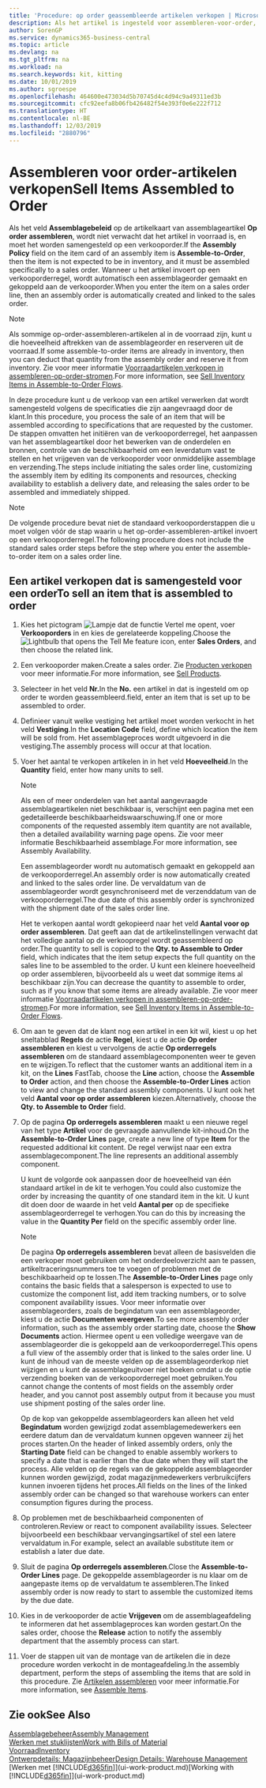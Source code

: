```yaml
---
title: 'Procedure: op order geassembleerde artikelen verkopen | Microsoft Docs'
description: Als het artikel is ingesteld voor assembleren-voor-order, wordt het artikel niet verwacht in voorraad te zijn en moet het specifiek voor een verkooporder worden geassembleerd. Wanneer u het artikel invoert op een verkooporderregel, wordt automatisch een assemblageorder gemaakt en gekoppeld aan de verkooporder.
author: SorenGP
ms.service: dynamics365-business-central
ms.topic: article
ms.devlang: na
ms.tgt_pltfrm: na
ms.workload: na
ms.search.keywords: kit, kitting
ms.date: 10/01/2019
ms.author: sgroespe
ms.openlocfilehash: 464600e473034d5b70745d4c4d94c9a49311ed3b
ms.sourcegitcommit: cfc92eefa8b06fb426482f54e393f0e6e222f712
ms.translationtype: HT
ms.contentlocale: nl-BE
ms.lasthandoff: 12/03/2019
ms.locfileid: "2880796"
---
```

# <a name="sell-items-assembled-to-order"></a><span data-ttu-id="bc863-104">Assembleren voor order-artikelen verkopen</span><span class="sxs-lookup"><span data-stu-id="bc863-104">Sell Items Assembled to Order</span></span>
<span data-ttu-id="bc863-105">Als het veld **Assemblagebeleid** op de artikelkaart van assemblageartikel **Op order assembleren**, wordt niet verwacht dat het artikel in voorraad is, en moet het worden samengesteld op een verkooporder.</span><span class="sxs-lookup"><span data-stu-id="bc863-105">If the **Assembly Policy** field on the item card of an assembly item is **Assemble-to-Order**, then the item is not expected to be in inventory, and it must be assembled specifically to a sales order.</span></span> <span data-ttu-id="bc863-106">Wanneer u het artikel invoert op een verkooporderregel, wordt automatisch een assemblageorder gemaakt en gekoppeld aan de verkooporder.</span><span class="sxs-lookup"><span data-stu-id="bc863-106">When you enter the item on a sales order line, then an assembly order is automatically created and linked to the sales order.</span></span>  

> [!NOTE]  
>  <span data-ttu-id="bc863-107">Als sommige op-order-assembleren-artikelen al in de voorraad zijn, kunt u die hoeveelheid aftrekken van de assemblageorder en reserveren uit de voorraad.</span><span class="sxs-lookup"><span data-stu-id="bc863-107">If some assemble-to-order items are already in inventory, then you can deduct that quantity from the assembly order and reserve it from inventory.</span></span> <span data-ttu-id="bc863-108">Zie voor meer informatie [Voorraadartikelen verkopen in assembleren-op-order-stromen](assembly-how-to-sell-assemble-to-order-items-and-inventory-items-together.md).</span><span class="sxs-lookup"><span data-stu-id="bc863-108">For more information, see [Sell Inventory Items in Assemble-to-Order Flows](assembly-how-to-sell-assemble-to-order-items-and-inventory-items-together.md).</span></span>  

<span data-ttu-id="bc863-109">In deze procedure kunt u de verkoop van een artikel verwerken dat wordt samengesteld volgens de specificaties die zijn aangevraagd door de klant.</span><span class="sxs-lookup"><span data-stu-id="bc863-109">In this procedure, you process the sale of an item that will be assembled according to specifications that are requested by the customer.</span></span> <span data-ttu-id="bc863-110">De stappen omvatten het initiëren van de verkooporderregel, het aanpassen van het assemblageartikel door het bewerken van de onderdelen en bronnen, controle van de beschikbaarheid om een leverdatum vast te stellen en het vrijgeven van de verkooporder voor onmiddelijke assemblage en verzending.</span><span class="sxs-lookup"><span data-stu-id="bc863-110">The steps include initiating the sales order line, customizing the assembly item by editing its components and resources, checking availability to establish a delivery date, and releasing the sales order to be assembled and immediately shipped.</span></span>  

> [!NOTE]  
>  <span data-ttu-id="bc863-111">De volgende procedure bevat niet de standaard verkooporderstappen die u moet volgen vóór de stap waarin u het op-order-assembleren-artikel invoert op een verkooporderregel.</span><span class="sxs-lookup"><span data-stu-id="bc863-111">The following procedure does not include the standard sales order steps before the step where you enter the assemble-to-order item on a sales order line.</span></span>  

## <a name="to-sell-an-item-that-is-assembled-to-order"></a><span data-ttu-id="bc863-112">Een artikel verkopen dat is samengesteld voor een order</span><span class="sxs-lookup"><span data-stu-id="bc863-112">To sell an item that is assembled to order</span></span>  
1.  <span data-ttu-id="bc863-113">Kies het pictogram ![Lampje dat de functie Vertel me opent](media/ui-search/search_small.png "Vertel me wat u wilt doen"), voer **Verkooporders** in en kies de gerelateerde koppeling.</span><span class="sxs-lookup"><span data-stu-id="bc863-113">Choose the ![Lightbulb that opens the Tell Me feature](media/ui-search/search_small.png "Tell me what you want to do") icon, enter **Sales Orders**, and then choose the related link.</span></span>  
2.  <span data-ttu-id="bc863-114">Een verkooporder maken.</span><span class="sxs-lookup"><span data-stu-id="bc863-114">Create a sales order.</span></span> <span data-ttu-id="bc863-115">Zie [Producten verkopen](sales-how-sell-products.md) voor meer informatie.</span><span class="sxs-lookup"><span data-stu-id="bc863-115">For more information, see [Sell Products](sales-how-sell-products.md).</span></span>  
3.  <span data-ttu-id="bc863-116">Selecteer in het veld **Nr.**</span><span class="sxs-lookup"><span data-stu-id="bc863-116">In the **No.**</span></span> <span data-ttu-id="bc863-117">een artikel in dat is ingesteld om op order te worden geassembleerd.</span><span class="sxs-lookup"><span data-stu-id="bc863-117">field, enter an item that is set up to be assembled to order.</span></span>  
4.  <span data-ttu-id="bc863-118">Definieer vanuit welke vestiging het artikel moet worden verkocht in het veld **Vestiging**.</span><span class="sxs-lookup"><span data-stu-id="bc863-118">In the **Location Code** field, define which location the item will be sold from.</span></span> <span data-ttu-id="bc863-119">Het assemblageproces wordt uitgevoerd in die vestiging.</span><span class="sxs-lookup"><span data-stu-id="bc863-119">The assembly process will occur at that location.</span></span>  
5.  <span data-ttu-id="bc863-120">Voer het aantal te verkopen artikelen in in het veld **Hoeveelheid**.</span><span class="sxs-lookup"><span data-stu-id="bc863-120">In the **Quantity** field, enter how many units to sell.</span></span>  

    > [!NOTE]  
    >  <span data-ttu-id="bc863-121">Als een of meer onderdelen van het aantal aangevraagde assemblageartikelen niet beschikbaar is, verschijnt een pagina met een gedetailleerde beschikbaarheidswaarschuwing.</span><span class="sxs-lookup"><span data-stu-id="bc863-121">If one or more components of the requested assembly item quantity are not available, then a detailed availability warning page opens.</span></span> <span data-ttu-id="bc863-122">Zie voor meer informatie Beschikbaarheid assemblage.</span><span class="sxs-lookup"><span data-stu-id="bc863-122">For more information, see Assembly Availability.</span></span>  

    <span data-ttu-id="bc863-123">Een assemblageorder wordt nu automatisch gemaakt en gekoppeld aan de verkooporderregel.</span><span class="sxs-lookup"><span data-stu-id="bc863-123">An assembly order is now automatically created and linked to the sales order line.</span></span> <span data-ttu-id="bc863-124">De vervaldatum van de assemblageorder wordt gesynchroniseerd met de verzenddatum van de verkooporderregel.</span><span class="sxs-lookup"><span data-stu-id="bc863-124">The due date of this assembly order is synchronized with the shipment date of the sales order line.</span></span>  

    <span data-ttu-id="bc863-125">Het te verkopen aantal wordt gekopieerd naar het veld **Aantal voor op order assembleren**. Dat geeft aan dat de artikelinstellingen verwacht dat het volledige aantal op de verkoopregel wordt geassembleerd op order.</span><span class="sxs-lookup"><span data-stu-id="bc863-125">The quantity to sell is copied to the **Qty. to Assemble to Order** field, which indicates that the item setup expects the full quantity on the sales line to be assembled to the order.</span></span> <span data-ttu-id="bc863-126">U kunt een kleinere hoeveelheid op order assembleren, bijvoorbeeld als u weet dat sommige items al beschikbaar zijn.</span><span class="sxs-lookup"><span data-stu-id="bc863-126">You can decrease the quantity to assemble to order, such as if you know that some items are already available.</span></span> <span data-ttu-id="bc863-127">Zie voor meer informatie [Voorraadartikelen verkopen in assembleren-op-order-stromen](assembly-how-to-sell-inventory-items-in-assemble-to-order-flows.md).</span><span class="sxs-lookup"><span data-stu-id="bc863-127">For more information, see [Sell Inventory Items in Assemble-to-Order Flows](assembly-how-to-sell-inventory-items-in-assemble-to-order-flows.md).</span></span>  

6.  <span data-ttu-id="bc863-128">Om aan te geven dat de klant nog een artikel in een kit wil, kiest u op het sneltabblad **Regels** de actie **Regel**, kiest u de actie **Op order assembleren** en kiest u vervolgens de actie **Op orderregels assembleren** om de standaard assemblagecomponenten weer te geven en te wijzigen.</span><span class="sxs-lookup"><span data-stu-id="bc863-128">To reflect that the customer wants an additional item in a kit, on the **Lines** FastTab, choose the **Line** action, choose the **Assemble to Order** action, and then choose the **Assemble-to-Order Lines** action to view and change the standard assembly components.</span></span> <span data-ttu-id="bc863-129">U kunt ook het veld **Aantal voor op order assembleren** kiezen.</span><span class="sxs-lookup"><span data-stu-id="bc863-129">Alternatively, choose the **Qty. to Assemble to Order** field.</span></span>  
7.  <span data-ttu-id="bc863-130">Op de pagina **Op orderregels assembleren** maakt u een nieuwe regel van het type **Artikel** voor de gevraagde aanvullende kit-inhoud.</span><span class="sxs-lookup"><span data-stu-id="bc863-130">On the **Assemble-to-Order Lines** page, create a new line of type **Item** for the requested additional kit content.</span></span> <span data-ttu-id="bc863-131">De regel verwijst naar een extra assemblagecomponent.</span><span class="sxs-lookup"><span data-stu-id="bc863-131">The line represents an additional assembly component.</span></span>  

    <span data-ttu-id="bc863-132">U kunt de volgorde ook aanpassen door de hoeveelheid van één standaard artikel in de kit te verhogen.</span><span class="sxs-lookup"><span data-stu-id="bc863-132">You could also customize the order by increasing the quantity of one standard item in the kit.</span></span> <span data-ttu-id="bc863-133">U kunt dit doen door de waarde in het veld **Aantal per** op de specifieke assemblageorderregel te verhogen.</span><span class="sxs-lookup"><span data-stu-id="bc863-133">You can do this by increasing the value in the **Quantity Per** field on the specific assembly order line.</span></span>  

    > [!NOTE]  
    >  <span data-ttu-id="bc863-134">De pagina **Op orderregels assembleren** bevat alleen de basisvelden die een verkoper moet gebruiken om het onderdeeloverzicht aan te passen, artikeltraceringsnummers toe te voegen of problemen met de beschikbaarheid op te lossen.</span><span class="sxs-lookup"><span data-stu-id="bc863-134">The **Assemble-to-Order Lines** page only contains the basic fields that a salesperson is expected to use to customize the component list, add item tracking numbers, or to solve component availability issues.</span></span> <span data-ttu-id="bc863-135">Voor meer informatie over assemblageorders, zoals de begindatum van een assemblageorder, kiest u de actie **Documenten weergeven**.</span><span class="sxs-lookup"><span data-stu-id="bc863-135">To see more assembly order information, such as the assembly order starting date, choose the **Show Documents** action.</span></span> <span data-ttu-id="bc863-136">Hiermee opent u een volledige weergave van de assemblageorder die is gekoppeld aan de verkooporderregel.</span><span class="sxs-lookup"><span data-stu-id="bc863-136">This opens a full view of the assembly order that is linked to the sales order line.</span></span> <span data-ttu-id="bc863-137">U kunt de inhoud van de meeste velden op de assemblageorderkop niet wijzigen en u kunt de assemblageuitvoer niet boeken omdat u de optie verzending boeken van de verkooporderregel moet gebruiken.</span><span class="sxs-lookup"><span data-stu-id="bc863-137">You cannot change the contents of most fields on the assembly order header, and you cannot post assembly output from it because you must use shipment posting of the sales order line.</span></span>  
    >   
    >  <span data-ttu-id="bc863-138">Op de kop van gekoppelde assemblageorders kan alleen het veld **Begindatum** worden gewijzigd zodat assemblagemedewerkers een eerdere datum dan de vervaldatum kunnen opgeven wanneer zij het proces starten.</span><span class="sxs-lookup"><span data-stu-id="bc863-138">On the header of linked assembly orders, only the **Starting Date** field can be changed to enable assembly workers to specify a date that is earlier than the due date when they will start the process.</span></span> <span data-ttu-id="bc863-139">Alle velden op de regels van de gekoppelde assemblageorder kunnen worden gewijzigd, zodat magazijnmedewerkers verbruikcijfers kunnen invoeren tijdens het proces.</span><span class="sxs-lookup"><span data-stu-id="bc863-139">All fields on the lines of the linked assembly order can be changed so that warehouse workers can enter consumption figures during the process.</span></span>  

8.  <span data-ttu-id="bc863-140">Op problemen met de beschikbaarheid componenten of controleren.</span><span class="sxs-lookup"><span data-stu-id="bc863-140">Review or react to component availability issues.</span></span> <span data-ttu-id="bc863-141">Selecteer bijvoorbeeld een beschikbaar vervangingsartikel of stel een latere vervaldatum in.</span><span class="sxs-lookup"><span data-stu-id="bc863-141">For example, select an available substitute item or establish a later due date.</span></span>  
9. <span data-ttu-id="bc863-142">Sluit de pagina **Op orderregels assembleren**.</span><span class="sxs-lookup"><span data-stu-id="bc863-142">Close the **Assemble-to-Order Lines** page.</span></span> <span data-ttu-id="bc863-143">De gekoppelde assemblageorder is nu klaar om de aangepaste items op de vervaldatum te assembleren.</span><span class="sxs-lookup"><span data-stu-id="bc863-143">The linked assembly order is now ready to start to assemble the customized items by the due date.</span></span>  
10. <span data-ttu-id="bc863-144">Kies in de verkooporder de actie **Vrijgeven** om de assemblageafdeling te informeren dat het assemblageproces kan worden gestart.</span><span class="sxs-lookup"><span data-stu-id="bc863-144">On the sales order, choose the **Release** action to notify the assembly department that the assembly process can start.</span></span>  
11. <span data-ttu-id="bc863-145">Voer de stappen uit van de montage van de artikelen die in deze procedure worden verkocht in de montageafdeling.</span><span class="sxs-lookup"><span data-stu-id="bc863-145">In the assembly department, perform the steps of assembling the items that are sold in this procedure.</span></span> <span data-ttu-id="bc863-146">Zie [Artikelen assembleren](assembly-how-to-assemble-items.md) voor meer informatie.</span><span class="sxs-lookup"><span data-stu-id="bc863-146">For more information, see [Assemble Items](assembly-how-to-assemble-items.md).</span></span>  

## <a name="see-also"></a><span data-ttu-id="bc863-147">Zie ook</span><span class="sxs-lookup"><span data-stu-id="bc863-147">See Also</span></span>  
[<span data-ttu-id="bc863-148">Assemblagebeheer</span><span class="sxs-lookup"><span data-stu-id="bc863-148">Assembly Management</span></span>](assembly-assemble-items.md)  
[<span data-ttu-id="bc863-149">Werken met stuklijsten</span><span class="sxs-lookup"><span data-stu-id="bc863-149">Work with Bills of Material</span></span>](inventory-how-work-BOMs.md)  
[<span data-ttu-id="bc863-150">Voorraad</span><span class="sxs-lookup"><span data-stu-id="bc863-150">Inventory</span></span>](inventory-manage-inventory.md)  
[<span data-ttu-id="bc863-151">Ontwerpdetails: Magazijnbeheer</span><span class="sxs-lookup"><span data-stu-id="bc863-151">Design Details: Warehouse Management</span></span>](design-details-warehouse-management.md)  
<span data-ttu-id="bc863-152">[Werken met [!INCLUDE[d365fin](includes/d365fin_md.md)]](ui-work-product.md)</span><span class="sxs-lookup"><span data-stu-id="bc863-152">[Working with [!INCLUDE[d365fin](includes/d365fin_md.md)]](ui-work-product.md)</span></span>
